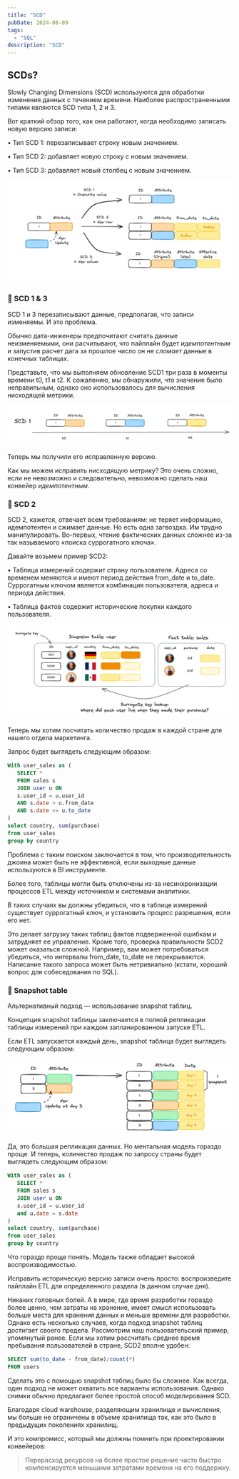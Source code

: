 ```yaml
---
title: "SCD"
pubDate: 2024-08-09
tags:
  - "SQL"
description: "SCD"
---
```


## SCDs?

Slowly Changing Dimensions (SCD) используются для обработки изменения данных с течением времени.
Наиболее распространенными типами являются SCD типа 1, 2 и 3.

Вот краткий обзор того, как они работают, когда необходимо записать новую версию записи:

• Тип SCD 1: перезаписывает строку новым значением.

• Тип SCD 2: добавляет новую строку с новым значением.

• Тип SCD 3: добавляет новый столбец с новым значением.

![](./images/1.png)

### 🫸 SCD 1 & 3

SCD 1 и 3 перезаписывают данные, предполагая, что записи изменяемы.
И это проблема.

Обычно дата-инженеры предпочитают считать данные неизменяемыми, они расчитывают, что пайплайн будет *идемпотентным* и запустив расчет дага за прошлое число он не *сломает* данные в конечных таблицах.

Представьте, что мы выполняем обновление SCD1 три раза в моменты времени t0, t1 и t2.
К сожалению, мы обнаружили, что значение было неправильным, однако оно использовалось для вычисления нисходящей метрики.

![](./images/2.png)

Теперь мы получили его исправленную версию.

Как мы можем исправить нисходящую метрику?
Это очень сложно, если не невозможно и следовательно, невозможно сделать наш конвейер *идемпотентным*.

### 🧠 SCD 2

SCD 2, кажется, отвечает всем требованиям: не теряет информацию, идемпотентен и сжимает данные.
Но есть одна загвоздка.
Им трудно манипулировать.
Во-первых, чтение фактических данных сложнее из-за так называемого «поиска суррогатного ключа».

Давайте возьмем пример SCD2:

• Таблица измерений содержит страну пользователя.
Адреса со временем меняются и имеют период действия from_date и to_date. Суррогатным ключом является комбинация пользователя, адреса и периода действия.

• Таблица фактов содержит исторические покупки каждого пользователя.

![](./images/3.png)

Теперь мы хотим посчитать количество продаж в каждой стране для нашего отдела маркетинга.

Запрос будет выглядеть следующим образом:

```sql
With user_sales as (
   SELECT * 
   FROM sales s
   JOIN user u ON 
   s.user_id = u.user_id
   AND s.date > u.from_date
   AND s.date <= u.to_date
)
select country, sum(purchase)
from user_sales
group by country 
```

Проблема с таким поиском заключается в том, что производительность джоина может быть не эффективной, если выходные данные используются в BI инструменте.

Более того, таблицы могли быть отключены из-за несинхронизации процессов ETL между источником и системами аналитики.

В таких случаях вы должны убедиться, что в таблице измерений существует суррогатный ключ, и установить процесс разрешения, если его нет.

Это делает загрузку таких таблиц фактов подверженной ошибкам и затрудняет ее управление.
Кроме того, проверка правильности SCD2 может оказаться сложной.
Например, вам может потребоваться убедиться, что интервалы from_date, to_date не перекрываются.
Написание такого запроса может быть нетривиально (кстати, хороший вопрос для собеседования по SQL).

### 🎯 Snapshot table

Альтернативный подход — использование snapshot таблиц.

Концепция snapshot таблицы заключается в полной репликации таблицы измерений при каждом запланированном запуске ETL.

Если ETL запускается каждый день, snapshot таблица будет выглядеть следующим образом:

![](./images/4.png)

Да, это большая репликация данных.
Но ментальная модель гораздо проще.
И теперь, количество продаж по запросу страны будет выглядеть следующим образом:

```sql
With user_sales as (
   SELECT * 
   FROM sales s
   JOIN user u ON 
   s.user_id = u.user_id
   and u.date = s.date
)
select country, sum(purchase)
from user_sales
group by country 
```

Что гораздо проще понять.
Модель также обладает высокой воспроизводимостью.

Исправить историческую версию записи очень просто: воспроизведите пайплайн ETL для определенного раздела (в данном случае дня).

Никаких головных болей.
А в мире, где время разработки гораздо более ценно, чем затраты на хранение, имеет смысл использовать больше места для хранения данных и меньше времени для разработки.
Однако есть несколько случаев, когда подход snapshot таблиц достигает своего предела.
Рассмотрим наш пользовательский пример, упомянутый ранее.
Если мы хотим рассчитать среднее время пребывания пользователей в стране, SCD2 вполне удобен:

```sql
SELECT sum(to_date - from_date)/count(*)
FROM users
```

Сделать это с помощью snapshot таблиц было бы сложнее.
Как всегда, один подход не может охватить все варианты использования.
Однако снимки обычно предлагают более простой способ моделирования SCD.

Благодаря cloud warehouse, разделяющим хранилище и вычисления, мы больше не ограничены в объеме хранилища так, как это было в предыдущих поколениях хранилищ.

И это компромисс, который мы должны помнить при проектировании конвейеров:
>Перерасход ресурсов на более простое решение часто быстро компенсируется меньшими затратами времени на его поддержку.